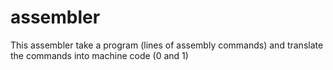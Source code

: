 # assembler
This assembler take a program (lines of assembly commands) and translate the commands into machine code (0 and 1)
